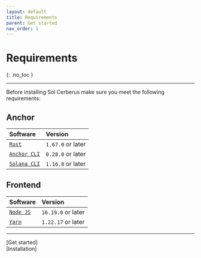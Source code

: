 ```yaml
---
layout: default
title: Requirements
parent: Get started
nav_order: 1
---
```


# Requirements
{: .no_toc }

---

Before installing Sol Cerberus make sure you meet the following requirements:
## Anchor

| Software       | Version |
|:---------------|:--------|
| [`Rust`] | `1.67.0` or later |
| [`Anchor CLI`] | `0.28.0` or later |
| [`Solana CLI`] | `1.16.8` or later |

## Frontend

| Software       | Version |
|:---------------|:--------|
| [`Node JS`] | `16.19.0` or later |
| [`Yarn`] | `1.22.17` or later |

---

<div class="prev-next">
<div markdown="1">
[Get started]
</div>
<div markdown="1">
[Installation]
</div>
</div>

[`Rust`]: https://www.rust-lang.org/tools/install
[`Anchor CLI`]: https://book.anchor-lang.com/getting_started/installation.html
[`Solana CLI`]: https://docs.solana.com/es/cli/install-solana-cli-tools
[`Node JS`]: https://nodejs.org/en/download/
[`Yarn`]: https://classic.yarnpkg.com/lang/en/docs/install/
[Get started]: /docs/get-started
[Installation]: ../installation